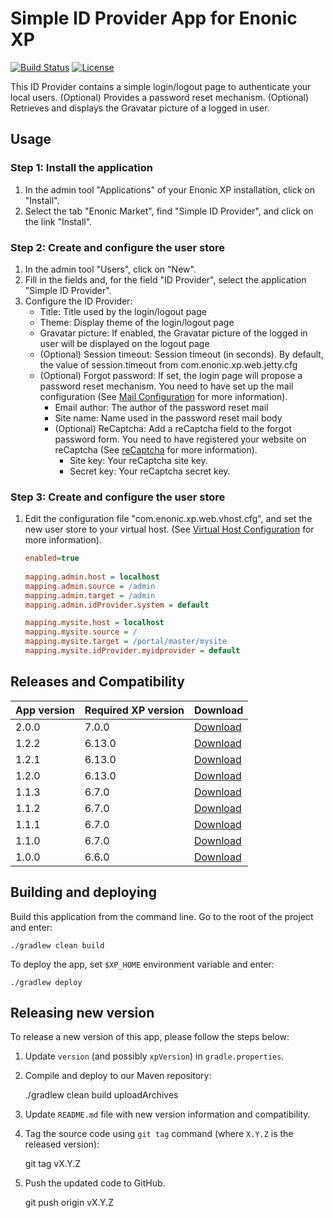 # Simple ID Provider App for Enonic XP

[![Build Status](https://travis-ci.org/enonic/app-simple-idprovider.svg?branch=master)](https://travis-ci.org/enonic/app-simple-idprovider)
[![License](https://img.shields.io/github/license/enonic/app-simple-idprovider.svg)](http://www.apache.org/licenses/LICENSE-2.0.html)

This ID Provider contains a simple login/logout page to authenticate your local users.
(Optional) Provides a password reset mechanism. 
(Optional) Retrieves and displays the Gravatar picture of a logged in user.

## Usage

### Step 1: Install the application
1. In the admin tool "Applications" of your Enonic XP installation, click on "Install". 
2. Select the tab "Enonic Market", find "Simple ID Provider", and click on the link "Install".

### Step 2: Create and configure the user store
1. In the admin tool "Users", click on "New".
2. Fill in the fields and, for the field "ID Provider", select the application "Simple ID Provider".
3. Configure the ID Provider:
    * Title: Title used by the login/logout page
    * Theme: Display theme of the login/logout page
    * Gravatar picture: If enabled, the Gravatar picture of the logged in user will be displayed on the logout page
    * (Optional) Session timeout: Session timeout (in seconds). By default, the value of session.timeout from com.enonic.xp.web.jetty.cfg
    * (Optional) Forgot password: If set, the login page will propose a password reset mechanism. 
You need to have set up the mail configuration 
(See [Mail Configuration](http://xp.readthedocs.io/en/stable/operations/configuration.html#mail-configuration) for more information).
        * Email author: The author of the password reset mail
        * Site name: Name used in the password reset mail body
        * (Optional) ReCaptcha: Add a reCaptcha field to the forgot password form.
You need to have registered your website on reCaptcha (See [reCaptcha](https://www.google.com/recaptcha/admin) for more information).
            * Site key: Your reCaptcha site key.  
            * Secret key: Your reCaptcha secret key.
            
### Step 3: Create and configure the user store
1. Edit the configuration file "com.enonic.xp.web.vhost.cfg", and set the new user store to your virtual host.
(See [Virtual Host Configuration](http://xp.readthedocs.io/en/stable/operations/configuration.html#configuration-vhost) for more information).

    ```ini
    enabled=true
      
    mapping.admin.host = localhost
    mapping.admin.source = /admin
    mapping.admin.target = /admin
    mapping.admin.idProvider.system = default
    
    mapping.mysite.host = localhost
    mapping.mysite.source = /
    mapping.mysite.target = /portal/master/mysite
    mapping.mysite.idProvider.myidprovider = default
    ```


## Releases and Compatibility

| App version | Required XP version | Download |
| ----------- | ------------------- | -------- |
| 2.0.0 | 7.0.0 | [Download](http://repo.enonic.com/public/com/enonic/app/simpleidprovider/2.0.0/simpleidprovider-2.0.0.jar) |
| 1.2.2 | 6.13.0 | [Download](http://repo.enonic.com/public/com/enonic/app/simpleidprovider/1.2.2/simpleidprovider-1.2.2.jar) |
| 1.2.1 | 6.13.0 | [Download](http://repo.enonic.com/public/com/enonic/app/simpleidprovider/1.2.1/simpleidprovider-1.2.1.jar) |
| 1.2.0 | 6.13.0 | [Download](http://repo.enonic.com/public/com/enonic/app/simpleidprovider/1.2.0/simpleidprovider-1.2.0.jar) |
| 1.1.3 | 6.7.0 | [Download](http://repo.enonic.com/public/com/enonic/app/simpleidprovider/1.1.3/simpleidprovider-1.1.3.jar) |
| 1.1.2 | 6.7.0 | [Download](http://repo.enonic.com/public/com/enonic/app/simpleidprovider/1.1.2/simpleidprovider-1.1.2.jar) |
| 1.1.1 | 6.7.0 | [Download](http://repo.enonic.com/public/com/enonic/app/simpleidprovider/1.1.1/simpleidprovider-1.1.1.jar) |
| 1.1.0 | 6.7.0 | [Download](http://repo.enonic.com/public/com/enonic/app/simpleidprovider/1.1.0/simpleidprovider-1.1.0.jar) |
| 1.0.0 | 6.6.0 | [Download](http://repo.enonic.com/public/com/enonic/app/simpleidprovider/1.0.0/simpleidprovider-1.0.0.jar) |


## Building and deploying

Build this application from the command line. Go to the root of the project and enter:

    ./gradlew clean build

To deploy the app, set `$XP_HOME` environment variable and enter:

    ./gradlew deploy


## Releasing new version

To release a new version of this app, please follow the steps below:

1. Update `version` (and possibly `xpVersion`) in  `gradle.properties`.

2. Compile and deploy to our Maven repository:

    ./gradlew clean build uploadArchives

3. Update `README.md` file with new version information and compatibility.

4. Tag the source code using `git tag` command (where `X.Y.Z` is the released version):

    git tag vX.Y.Z

5. Push the updated code to GitHub.

    git push origin vX.Y.Z